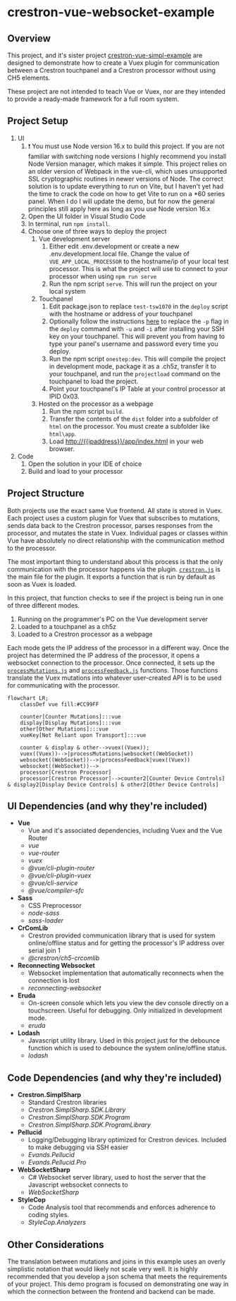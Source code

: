 # crestron-vue-websocket-example

## Overview

This project, and it's sister project [crestron-vue-simpl-example](https://github.com/jeffderek/crestron-vue-simpl-example) are designed to demonstrate how to create a Vuex plugin for communication between a Crestron touchpanel and a Crestron processor without using CH5 elements.

These project are not intended to teach Vue or Vuex, nor are they intended to provide a ready-made framework for a full room system.

## Project Setup

1. UI
    1. :heavy_exclamation_mark: You must use Node version 16.x to build this project.  If you are not familiar with switching node versions I highly recommend you install Node Version manager, which makes it simple.  This project relies on an older version of Webpack in the vue-cli, which uses unsupported SSL cryptographic routines in newer versions of Node.  The correct solution is to update everything to run on Vite, but I haven't yet had the time to crack the code on how to get Vite to run on a *60 series panel.  When I do I will update the demo, but for now the general principles still apply here as long as you use Node version 16.x
    1. Open the UI folder in Visual Studio Code
    2. In terminal, run `npm install`.
    3. Choose one of three ways to deploy the project
        1. Vue development server
            1. Either edit .env.development or create a new .env.development.local file. Change the value of `VUE_APP_LOCAL_PROCESSOR` to the hostname/ip of your local test processor. This is what the project will use to connect to your processor when using `npm run serve`
            2. Run the npm script `serve`. This will run the project on your local system
        2. Touchpanel
            1. Edit package.json to replace `test-tsw1070` in the `deploy` script with the hostname or address of your touchpanel
            2. Optionally follow the instructions [here](https://sdkcon78221.crestron.com/sdk/Crestron_HTML5UI/Content/Topics/UI-CH5-Archives.htm) to replace the `-p` flag in the `deploy` command with `-u` and `-i` after installing your SSH key on your touchpanel. This will prevent you from having to type your panel's username and password every time you deploy.
            3. Run the npm script `onestep:dev`. This will compile the project in development mode, package it as a .ch5z, transfer it to your touchpanel, and run the `projectload` command on the touchpanel to load the project.
            4. Point your touchpanel's IP Table at your control processor at IPID 0x03.
        3. Hosted on the processor as a webpage
            1. Run the npm script `build`.
            2. Transfer the contents of the `dist` folder into a subfolder of `html` on the processor. You must create a subfolder like `html\app`.
            3. Load [http://{{ipaddress}}/app/index.html](http://{{ipaddress}}/app/index.html) in your web browser.
2. Code
    1. Open the solution in your IDE of choice
    2. Build and load to your processor

## Project Structure

Both projects use the exact same Vue frontend. All state is stored in Vuex. Each project uses a custom plugin for Vuex that subscribes to mutations, sends data back to the Crestron processor, parses responses from the processor, and mutates the state in Vuex. Individual pages or classes within Vue have absolutely no direct relationship with the communication method to the processor.

The most important thing to understand about this process is that the only communication with the processor happens via the plugin. [`crestron.js`](https://github.com/jeffderek/crestron-vue-websocket-example/blob/main/UI/src/store/plugins/crestron.js) is the main file for the plugin. It exports a function that is run by default as soon as Vuex is loaded.

In this project, that function checks to see if the project is being run in one of three different modes.

1. Running on the programmer's PC on the Vue development server
2. Loaded to a touchpanel as a ch5z
3. Loaded to a Crestron processor as a webpage

Each mode gets the IP address of the processor in a different way. Once the project has determined the IP address of the processor, it opens a websocket connection to the processor. Once connected, it sets up the [`processMutations.js`](https://github.com/jeffderek/crestron-vue-websocket-example/blob/main/UI/src/store/plugins/crestron/processMutation.js) and [`processFeedback.js`](https://github.com/jeffderek/crestron-vue-websocket-example/blob/main/UI/src/store/plugins/crestron/processFeedback.js) functions. Those functions translate the Vuex mutations into whatever user-created API is to be used for communicating with the processor.

```mermaid
flowchart LR;
    classDef vue fill:#CC99FF

    counter[Counter Mutations]:::vue
    display[Display Mutations]:::vue
    other[Other Mutations]:::vue
    vueKey[Not Reliant upon Transport]:::vue

    counter & display & other-->vuex((Vuex));
    vuex((Vuex))-->|processMutations|websocket((WebSocket))
    websocket((WebSocket))-->|processFeedback|vuex((Vuex))
    websocket((WebSocket))-->
    processor[Crestron Processor]
    processor[Crestron Processor]-->counter2[Counter Device Controls] & display2[Display Device Controls] & other2[Other Device Controls]
```

## UI Dependencies (and why they're included)

-   **Vue**
    -   Vue and it's associated dependencies, including Vuex and the Vue Router
    -   _vue_
    -   _vue-router_
    -   _vuex_
    -   _@vue/cli-plugin-router_
    -   _@vue/cli-plugin-vuex_
    -   _@vue/cli-service_
    -   _@vue/compiler-sfc_
-   **Sass**
    -   CSS Preprocessor
    -   _node-sass_
    -   _sass-loader_
-   **CrComLib**
    -   Crestron provided communication library that is used for system online/offline status and for getting the processor's IP address over serial join 1
    -   _@crestron/ch5-crcomlib_
-   **Reconnecting Websocket**
    -   Websocket implementation that automatically reconnects when the connection is lost
    -   _reconnecting-websocket_
-   **Eruda**
    -   On-screen console which lets you view the dev console directly on a touchscreen. Useful for debugging. Only initialized in development mode.
    -   _eruda_
-   **Lodash**
    -   Javascript utility library. Used in this project just for the debounce function which is used to debounce the system online/offline status.
    -   _lodash_

## Code Dependencies (and why they're included)

-   **Crestron.SimplSharp**
    -   Standard Crestron libraries
    -   _Crestron.SimplSharp.SDK.Library_
    -   _Crestron.SimplSharp.SDK.Program_
    -   _Crestron.SimplSharp.SDK.ProgramLibrary_
-   **Pellucid**
    -   Logging/Debugging library optimized for Crestron devices. Included to make debugging via SSH easier
    -   _Evands.Pellucid_
    -   _Evands.Pellucid.Pro_
-   **WebSocketSharp**
    -   C# Websocket server library, used to host the server that the Javascript websocket connects to
    -   _WebSocketSharp_
-   **StyleCop**
    -   Code Analysis tool that recommends and enforces adherence to coding styles.
    -   _StyleCop.Analyzers_

## Other Considerations

The translation between mutations and joins in this example uses an overly simplistic notation that would likely not scale very well. It is highly recommended that you develop a json schema that meets the requirements of your project. This demo program is focused on demonstrating one way in which the connection between the frontend and backend can be made.
